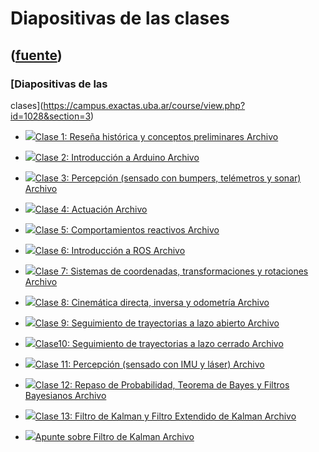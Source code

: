 # Diapositivas de las clases
([fuente](https://campus.exactas.uba.ar/course/view.php?id=1028&section=3))
---
### [Diapositivas de las
clases](https://campus.exactas.uba.ar/course/view.php?id=1028&section=3)

  - [![ ](https://campus.exactas.uba.ar/theme/image.php/aardvark/core/1524752928/f/pdf-24)Clase 1: Reseña histórica y conceptos preliminares Archivo](https://campus.exactas.uba.ar/mod/resource/view.php?id=60030)

  - [![ ](https://campus.exactas.uba.ar/theme/image.php/aardvark/core/1524752928/f/pdf-24)Clase 2: Introducción a Arduino Archivo](https://campus.exactas.uba.ar/mod/resource/view.php?id=60072)

  - [![ ](https://campus.exactas.uba.ar/theme/image.php/aardvark/core/1524752928/f/pdf-24)Clase 3: Percepción (sensado con bumpers, telémetros y sonar) Archivo](https://campus.exactas.uba.ar/mod/resource/view.php?id=60310)

  - [![ ](https://campus.exactas.uba.ar/theme/image.php/aardvark/core/1524752928/f/pdf-24)Clase 4: Actuación Archivo](https://campus.exactas.uba.ar/mod/resource/view.php?id=60424)

  - [![ ](https://campus.exactas.uba.ar/theme/image.php/aardvark/core/1524752928/f/pdf-24)Clase 5: Comportamientos reactivos Archivo](https://campus.exactas.uba.ar/mod/resource/view.php?id=60522)

  - [![ ](https://campus.exactas.uba.ar/theme/image.php/aardvark/core/1524752928/f/pdf-24)Clase 6: Introducción a ROS Archivo](https://campus.exactas.uba.ar/mod/resource/view.php?id=60823)

  - [![ ](https://campus.exactas.uba.ar/theme/image.php/aardvark/core/1524752928/f/pdf-24)Clase 7: Sistemas de coordenadas, transformaciones y rotaciones Archivo](https://campus.exactas.uba.ar/mod/resource/view.php?id=61058)

  - [![ ](https://campus.exactas.uba.ar/theme/image.php/aardvark/core/1524752928/f/pdf-24)Clase 8: Cinemática directa, inversa y odometría Archivo](https://campus.exactas.uba.ar/mod/resource/view.php?id=61059)

  - [![ ](https://campus.exactas.uba.ar/theme/image.php/aardvark/core/1524752928/f/pdf-24)Clase 9: Seguimiento de trayectorias a lazo abierto Archivo](https://campus.exactas.uba.ar/mod/resource/view.php?id=61337)

  - [![ ](https://campus.exactas.uba.ar/theme/image.php/aardvark/core/1524752928/f/pdf-24)Clase10: Seguimiento de trayectorias a lazo cerrado Archivo](https://campus.exactas.uba.ar/mod/resource/view.php?id=61960)

  - [![ ](https://campus.exactas.uba.ar/theme/image.php/aardvark/core/1524752928/f/pdf-24)Clase 11: Percepción (sensado con IMU y láser) Archivo](https://campus.exactas.uba.ar/mod/resource/view.php?id=62035)

  - [![ ](https://campus.exactas.uba.ar/theme/image.php/aardvark/core/1524752928/f/pdf-24)Clase 12: Repaso de Probabilidad, Teorema de Bayes y Filtros Bayesianos Archivo](https://campus.exactas.uba.ar/mod/resource/view.php?id=62213)

  - [![ ](https://campus.exactas.uba.ar/theme/image.php/aardvark/core/1524752928/f/pdf-24)Clase 13: Filtro de Kalman y Filtro Extendido de Kalman Archivo](https://campus.exactas.uba.ar/mod/resource/view.php?id=62501)

  - [![ ](https://campus.exactas.uba.ar/theme/image.php/aardvark/core/1524752928/f/pdf-24)Apunte sobre Filtro de Kalman Archivo](https://campus.exactas.uba.ar/mod/resource/view.php?id=62504)


